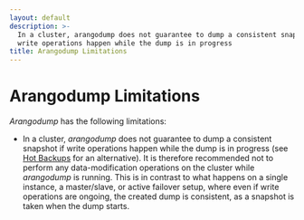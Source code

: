 ```yaml
---
layout: default
description: >-
  In a cluster, arangodump does not guarantee to dump a consistent snapshot if
  write operations happen while the dump is in progress
title: Arangodump Limitations
---
```

Arangodump Limitations
======================

_Arangodump_ has the following limitations:

- In a cluster, _arangodump_ does not guarantee to dump a consistent snapshot
  if write operations happen while the dump is in progress (see
  [Hot Backups](backup-restore.html#hot-backups) for an alternative). It is
  therefore recommended not to  perform any data-modification operations on the
  cluster while _arangodump_ is running. This is in contrast to what happens on
  a single instance, a master/slave, or active failover setup, where even if
  write operations are ongoing, the created dump is consistent, as a snapshot
  is taken when the dump starts.
